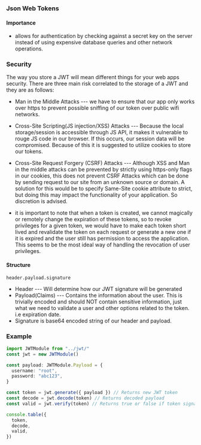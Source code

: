 ### Json Web Tokens
#### Importance
- allows for authentication by checking against a secret key on the server instead of using expensive database queries and other network operations.

### Security
The way you store a JWT will mean different things for your web apps security. There are three main risk correlated to the storage of a JWT and they are as follows:

- Man in the Middle Attacks --- we have to ensure that our app only works over https to prevent possible sniffing of our token over public wifi networks.

- Cross-Site Scripting(JS injection/XSS) Attacks --- Because the local storage/session is accessible through JS API, it makes it vulnerable to rouge JS code in our browser. If this occurs, our session data will be compromised. Because of this it is suggested to utilize cookies to store our tokens.

- Cross-Site Request Forgery (CSRF) Attacks --- Although XSS and Man in the middle attacks can be prevented by strictly using https-only flags in our cookies, this does not prevent CSRF Attacks which can be done by sending request to our site from an unknown source or domain. A solution for this would be to specify Same-Site cookie attribute to strict, but doing this may impact the functionality of your application. So discretion is advised.

- it is important to note that when a token is created, we cannot magically or remotely change the expiration of these tokens, so to revoke privileges for a given token, we would have to make each token short lived and revalidate the token on each request or generate a new one if it is expired and the user still has permission to access the application. This seems to be the most ideal way of handling the revocation of user privileges.

#### Structure
`header.payload.signature`

- Header --- Will determine how our JWT signature will be generated
- Payload(Claims) --- Contains the information about the user. This is trivially encoded and should NOT contain sensitive information, just what we need to validate a user and other options related to the token. i.e expiration date.
- Signature is base64 encoded string of our header and payload.

### Example
```typescript
import JWTModule from "../jwt/"
const jwt = new JWTModule()

const payload: JWTModule.Payload = {
  username: "root",
  password: "abc123",
}

const token = jwt.generate({ payload }) // Returns new JWT token
const decode = jwt.decode(token) // Returns decoded payload
const valid = jwt.verify(token) // Returns true or false if token signature is valid

console.table({
  token,
  decode,
  valid,
})

```
